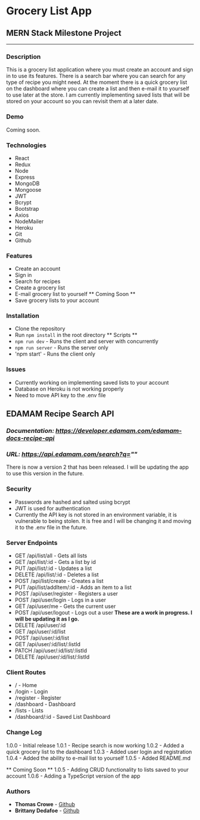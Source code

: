 # **Grocery List App**
## **MERN Stack Milestone Project** 
---
### Description
This is a grocery list application where you must create an account and sign in to use its features.  There is a search bar where you can search for any type of recipe you might need.  At the moment there is a quick grocery list on the dashboard where you can create a list and then e-mail it to yourself to use later at the store.  I am currently implementing saved lists that will be stored on your account so you can revisit them at a later date.

### Demo
Coming soon.
### Technologies
- React
- Redux
- Node
- Express
- MongoDB
- Mongoose
- JWT
- Bcrypt
- Bootstrap
- Axios
- NodeMailer
- Heroku
- Git
- Github
### Features
- Create an account
- Sign in
- Search for recipes
- Create a grocery list
- E-mail grocery list to yourself
** Coming Soon **
- Save grocery lists to your account
### Installation
- Clone the repository
- Run `npm install` in the root directory
** Scripts **
- `npm run dev` - Runs the client and server with concurrently
- `npm run server` - Runs the server only
- 'npm start' - Runs the client only
### Issues
- Currently working on implementing saved lists to your account
- Database on Heroku is not working properly
- Need to move API key to the .env file

## EDAMAM Recipe Search API

### *Documentation: https://developer.edamam.com/edamam-docs-recipe-api*

### *URL: https://api.edamam.com/search?q=""*

There is now a version 2 that has been released.  I will be updating the app to use this version in the future.

### Security
- Passwords are hashed and salted using bcrypt
- JWT is used for authentication
- Currently the API key is not stored in an environment variable, it is vulnerable to being stolen. It is free and I will be changing it and moving it to the .env file in the future.

### Server Endpoints
- GET /api/list/all - Gets all lists
- GET /api/list/:id - Gets a list by id
- PUT /api/list/:id - Updates a list
- DELETE /api/list/:id - Deletes a list
- POST /api/list/create - Creates a list
- PUT /api/list/addItem/:id - Adds an item to a list
- POST /api/user/register - Registers a user
- POST /api/user/login - Logs in a user
- GET /api/user/me - Gets the current user
- POST /api/user/logout - Logs out a user
**These are a work in progress.  I will be updating it as I go.**
- DELETE /api/user/:id
- GET /api/user/:id/list
- POST /api/user/:id/list
- GET /api/user/:id/list/:listId
- PATCH /api/user/:id/list/:listId
- DELETE /api/user/:id/list/:listId

### Client Routes
- / - Home
- /login - Login
- /register - Register
- /dashboard - Dashboard
- /lists - Lists
- /dashboard/:id - Saved List Dashboard

### Change Log
1.0.0 - Initial release
1.0.1 - Recipe search is now working
1.0.2 - Added a quick grocery list to the dashboard
1.0.3 - Added user login and registration
1.0.4 - Added the ability to e-mail list to yourself
1.0.5 - Added README.md

** Coming Soon **
1.0.5 - Adding CRUD functionality to lists saved to your account
1.0.6 - Adding a TypeScript version of the app

### Authors
- **Thomas Crowe** - [Github](www.github.com/wtcrowe4)
- **Brittany Dedafoe** - [Github](www.github.com/bdedafoe)








